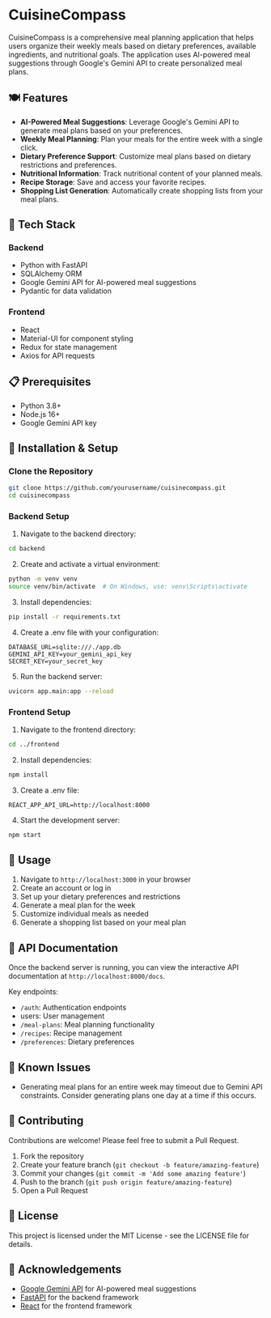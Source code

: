 # CuisineCompass

CuisineCompass is a comprehensive meal planning application that helps users
organize their weekly meals based on dietary preferences, available ingredients,
and nutritional goals. The application uses AI-powered meal suggestions through
Google's Gemini API to create personalized meal plans.

## 🍽️ Features

- **AI-Powered Meal Suggestions**: Leverage Google's Gemini API to generate meal
  plans based on your preferences.
- **Weekly Meal Planning**: Plan your meals for the entire week with a single
  click.
- **Dietary Preference Support**: Customize meal plans based on dietary
  restrictions and preferences.
- **Nutritional Information**: Track nutritional content of your planned meals.
- **Recipe Storage**: Save and access your favorite recipes.
- **Shopping List Generation**: Automatically create shopping lists from your
  meal plans.

## 🔧 Tech Stack

### Backend

- Python with FastAPI
- SQLAlchemy ORM
- Google Gemini API for AI-powered meal suggestions
- Pydantic for data validation

### Frontend

- React
- Material-UI for component styling
- Redux for state management
- Axios for API requests

## 📋 Prerequisites

- Python 3.8+
- Node.js 16+
- Google Gemini API key

## 🚀 Installation & Setup

### Clone the Repository

```bash
git clone https://github.com/yourusername/cuisinecompass.git
cd cuisinecompass
```

### Backend Setup

1. Navigate to the backend directory:

```bash
cd backend
```

2. Create and activate a virtual environment:

```bash
python -m venv venv
source venv/bin/activate  # On Windows, use: venv\Scripts\activate
```

3. Install dependencies:

```bash
pip install -r requirements.txt
```

4. Create a .env file with your configuration:

```
DATABASE_URL=sqlite:///./app.db
GEMINI_API_KEY=your_gemini_api_key
SECRET_KEY=your_secret_key
```

5. Run the backend server:

```bash
uvicorn app.main:app --reload
```

### Frontend Setup

1. Navigate to the frontend directory:

```bash
cd ../frontend
```

2. Install dependencies:

```bash
npm install
```

3. Create a .env file:

```
REACT_APP_API_URL=http://localhost:8000
```

4. Start the development server:

```bash
npm start
```

## 📱 Usage

1. Navigate to `http://localhost:3000` in your browser
2. Create an account or log in
3. Set up your dietary preferences and restrictions
4. Generate a meal plan for the week
5. Customize individual meals as needed
6. Generate a shopping list based on your meal plan

## 📝 API Documentation

Once the backend server is running, you can view the interactive API
documentation at `http://localhost:8000/docs`.

Key endpoints:

- `/auth`: Authentication endpoints
- users: User management
- `/meal-plans`: Meal planning functionality
- `/recipes`: Recipe management
- `/preferences`: Dietary preferences

## 🐛 Known Issues

- Generating meal plans for an entire week may timeout due to Gemini API
  constraints. Consider generating plans one day at a time if this occurs.

## 👥 Contributing

Contributions are welcome! Please feel free to submit a Pull Request.

1. Fork the repository
2. Create your feature branch (`git checkout -b feature/amazing-feature`)
3. Commit your changes (`git commit -m 'Add some amazing feature'`)
4. Push to the branch (`git push origin feature/amazing-feature`)
5. Open a Pull Request

## 📄 License

This project is licensed under the MIT License - see the LICENSE file for
details.

## 🙏 Acknowledgements

- [Google Gemini API](https://ai.google.dev/) for AI-powered meal suggestions
- [FastAPI](https://fastapi.tiangolo.com/) for the backend framework
- [React](https://reactjs.org/) for the frontend framework

